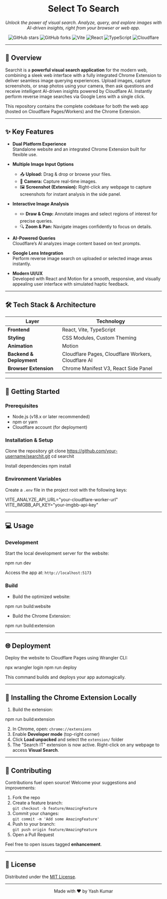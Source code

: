 
<div align="center">
  <h1>Select To Search</h1>
  <p><em>Unlock the power of visual search. Analyze, query, and explore images with AI-driven insights, right from your browser or web app.</em></p>
  <p>
    <img alt="GitHub stars" src="https://img.shields.io/github/stars/vididvidid/SelectToSearch?style=for-the-badge&color=eab308" />
    <img alt="GitHub forks" src="https://img.shields.io/github/forks/vididvidid/SelectToSearch?style=for-the-badge&color=6366f1" />
    <img alt="Vite" src="https://img.shields.io/badge/Vite-B73BFE?style=for-the-badge&logo=vite&logoColor=white" />
    <img alt="React" src="https://img.shields.io/badge/React-20232A?style=for-the-badge&logo=react&logoColor=61DAFB" />
    <img alt="TypeScript" src="https://img.shields.io/badge/TypeScript-007ACC?style=for-the-badge&logo=typescript&logoColor=white" />
    <img alt="Cloudflare" src="https://img.shields.io/badge/Cloudflare-F38020?style=for-the-badge&logo=Cloudflare&logoColor=white" />
  </p>
</div>

---

## 🚀 Overview

Searchit is a **powerful visual search application** for the modern web, combining a sleek web interface with a fully integrated Chrome Extension to deliver seamless image querying experiences. Upload images, capture screenshots, or snap photos using your camera, then ask questions and receive intelligent AI-driven insights powered by Cloudflare AI. Instantly perform reverse image searches via Google Lens with a single click.

This repository contains the complete codebase for both the web app (hosted on Cloudflare Pages/Workers) and the Chrome Extension.

---

## ✨ Key Features

- **Dual Platform Experience**  
  Standalone website and an integrated Chrome Extension built for flexible use.

- **Multiple Image Input Options**  
  - 📤 **Upload:** Drag & drop or browse your files.  
  - 📸 **Camera:** Capture real-time images.  
  - 🖼️ **Screenshot (Extension):** Right-click any webpage to capture screenshots for instant analysis in the side panel.

- **Interactive Image Analysis**  
  - ✏️ **Draw & Crop:** Annotate images and select regions of interest for precise queries.  
  - 🔍 **Zoom & Pan:** Navigate images confidently to focus on details.

- **AI-Powered Queries**  
  Cloudflare’s AI analyzes image content based on text prompts.

- **Google Lens Integration**  
  Perform reverse image search on uploaded or selected image areas instantly.

- **Modern UI/UX**  
  Developed with React and Motion for a smooth, responsive, and visually appealing user interface with simulated haptic feedback.

---

## 🛠️ Tech Stack & Architecture

| Layer                | Technology                              |
|----------------------|---------------------------------------|
| **Frontend**         | React, Vite, TypeScript                |
| **Styling**          | CSS Modules, Custom Theming            |
| **Animation**        | Motion                                |
| **Backend & Deployment** | Cloudflare Pages, Cloudflare Workers, Cloudflare AI |
| **Browser Extension** | Chrome Manifest V3, React Side Panel  |

---

## 🏁 Getting Started

### Prerequisites

- Node.js (v18.x or later recommended)  
- npm or yarn  
- Cloudflare account (for deployment)

### Installation & Setup

Clone the repository
git clone https://github.com/your-username/searchit.git
cd searchit

Install dependencies
npm install

### Environment Variables

Create a `.env` file in the project root with the following keys:

VITE_ANALYZE_API_URL="your-cloudflare-worker-url"
VITE_IMGBB_API_KEY="your-imgbb-api-key"

---

## 💻 Usage

### Development

Start the local development server for the website:

npm run dev

Access the app at: `http://localhost:5173`

### Build

- Build the optimized website:

npm run build:website

- Build the Chrome Extension:

npm run build:extension

---

## 🌐 Deployment

Deploy the website to Cloudflare Pages using Wrangler CLI:

npx wrangler login
npm run deploy

This command builds and deploys your app automagically.

---

## 🧩 Installing the Chrome Extension Locally

1. Build the extension:

npm run build:extension

2. In Chrome, open: `chrome://extensions`  
3. Enable **Developer mode** (top-right corner)  
4. Click **Load unpacked** and select the `extension/` folder  
5. The "Search IT" extension is now active. Right-click on any webpage to access **Visual Search**.

---

## 🤝 Contributing

Contributions fuel open source! Welcome your suggestions and improvements:

1. Fork the repo  
2. Create a feature branch:  
`git checkout -b feature/AmazingFeature`  
3. Commit your changes:  
`git commit -m 'Add some AmazingFeature'`  
4. Push to your branch:  
`git push origin feature/AmazingFeature`  
5. Open a Pull Request

Feel free to open issues tagged **enhancement**.

---

## 📜 License

Distributed under the [MIT License](LICENSE).

---

<p align="center">Made with ❤️ by Yash Kumar</p>
